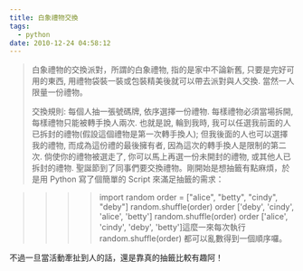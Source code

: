 ```yaml
---
title: 白象禮物交換
tags:
  - python
date: 2010-12-24 04:58:12
---
```


> 白象禮物的交換派對，所謂的白象禮物, 指的是家中不論新舊, 只要是完好可用的東西, 用禮物袋裝一裝或包裝精美後就可以帶去派對與人交換. 當然一人限量一份禮物。
> 
> 交換規則: 
> 每個人抽一張號碼牌, 依序選擇一份禮物. 每樣禮物必須當場拆開, 每樣禮物只能被轉手換人兩次. 也就是說, 輪到我時, 我可以任選我前面的人已拆封的禮物(假設這個禮物是第一次轉手換人); 但我後面的人也可以選擇我的禮物, 而成為這份禮的最後擁有者, 因為這次的轉手換人是限制的第二次. 倘使你的禮物被選走了, 你可以馬上再選一份未開封的禮物, 或其他人已拆封的禮物.
聖誕節到了同事們要交換禮物。剛開始是想抽籤有點麻煩，於是用 Python 寫了個簡單的 Script 來滿足抽籤的需求：

> >>> import random
> >>> order = ["alice", "betty", "cindy", "deby"]
> >>> random.shuffle(order)
> >>> order
> ['deby', 'cindy', 'alice', 'betty']
> >>> random.shuffle(order)
> >>> order
> ['alice', 'cindy', 'deby', 'betty']這麼一來每次執行 random.shuffle(order) 都可以亂數得到一個順序囉。

不過一旦當活動牽扯到人的話，還是靠真的抽籤比較有趣阿！
